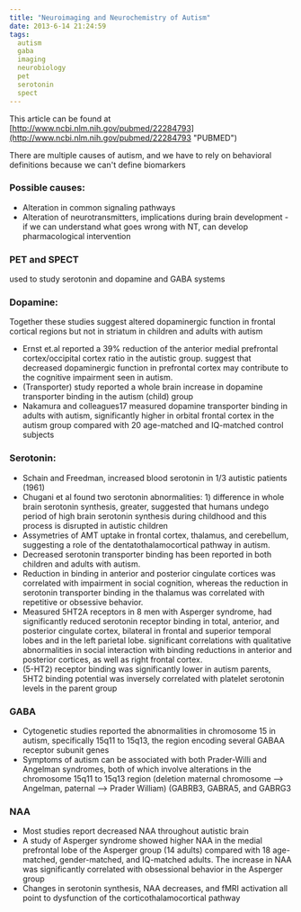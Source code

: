 ```yaml
---
title: "Neuroimaging and Neurochemistry of Autism"
date: 2013-6-14 21:24:59
tags:
  autism
  gaba
  imaging
  neurobiology
  pet
  serotonin
  spect
---
```



This article can be found at [http://www.ncbi.nlm.nih.gov/pubmed/22284793](http://www.ncbi.nlm.nih.gov/pubmed/22284793 "PUBMED")

There are multiple causes of autism, and we have to rely on behavioral definitions because we can't define biomarkers

### Possible causes:

- Alteration in common signaling pathways
- Alteration of neurotransmitters, implications during brain development - if we can understand what goes wrong with NT, can develop pharmacological intervention

### PET and SPECT

used to study serotonin and dopamine and GABA systems

### Dopamine:

Together these studies suggest altered dopaminergic function in frontal cortical regions but not in striatum in children and adults with autism

- Ernst et.al reported a 39% reduction of the anterior medial prefrontal cortex/occipital cortex ratio in the autistic group. suggest that decreased dopaminergic function in prefrontal cortex may contribute to the cognitive impairment seen in autism.
- (Transporter) study reported a whole brain increase in dopamine transporter binding in the autism (child) group
- Nakamura and colleagues17 measured dopamine transporter binding in adults with autism, significantly higher in orbital frontal cortex in the autism group compared with 20 age-matched and IQ-matched control subjects

### Serotonin:

- Schain and Freedman, increased blood serotonin in 1/3 autistic patients (1961)
- Chugani et al found two serotonin abnormalities: 1) difference in whole brain serotonin synthesis, greater, suggested that humans undego period of high brain serotonin synthesis during childhood and this process is disrupted in autistic children
- Assymetries of AMT uptake in frontal cortex, thalamus, and cerebellum, suggesting a role of the dentatothalamocortical pathway in autism.
- Decreased serotonin transporter binding has been reported in both children and adults with autism.
- Reduction in binding in anterior and posterior cingulate cortices was correlated with impairment in social cognition, whereas the reduction in serotonin transporter binding in the thalamus was correlated with repetitive or obsessive behavior.
- Measured 5HT2A receptors in 8 men with Asperger syndrome, had significantly reduced serotonin receptor binding in total, anterior, and posterior cingulate cortex, bilateral in frontal and superior temporal lobes and in the left parietal lobe. significant correlations with qualitative abnormalities in social interaction with binding reductions in anterior and posterior cortices, as well as right frontal cortex.
- (5-HT2) receptor binding was significantly lower in autism parents, 5HT2 binding potential was inversely correlated with platelet serotonin levels in the parent group

### GABA

- Cytogenetic studies reported the abnormalities in chromosome 15 in autism, specifically 15q11 to 15q13, the region encoding several GABAA receptor subunit genes
- Symptoms of autism can be associated with both Prader-Willi and Angelman syndromes, both of which involve alterations in the chromosome 15q11 to 15q13 region (deletion maternal chromosome --> Angelman, paternal --> Prader William) (GABRB3, GABRA5, and GABRG3

### NAA

- Most studies report decreased NAA throughout autistic brain
- A study of Asperger syndrome showed higher NAA in the medial prefrontal lobe of the Asperger group (14 adults) compared with 18 age-matched, gender-matched, and IQ-matched adults. The increase in NAA was significantly correlated with obsessional behavior in the Asperger group
- Changes in serotonin synthesis, NAA decreases, and fMRI activation all point to dysfunction of the corticothalamocortical pathway



